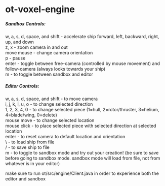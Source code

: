 # ot-voxel-engine  
  
##### Sandbox Controls:  
w, a, s, d, space, and shift - accelerate ship forward, left, backward, right, up, and down  
z, x - zoom camera in and out  
move mouse - change camera orientation  
p - pause  
enter - toggle between free-camera (controlled by mouse movement) and follow-camera (always looks towards your ship)  
m - to toggle between sandbox and editor  
  
##### Editor Controls:  
w, a, s, d, space, and shift - to move camera  
i, j, k, l, u, o - to change selected direction  
1, 2, 3, 4, 0 - to change selected piece (1=hull, 2=rotor/thruster, 3=helium, 4=blade/wing, 0=delete)  
mouse move - to change selected location  
mouse click - to place selected piece with selected direction at selected location  
enter - to reset camera to default location and orientation  
\ - to load ship from file  
/ - to save ship to file  
m - to toggle to sandbox mode and try out your creation! (be sure to save before going to sandbox mode. sandbox mode will load from file, not from whatever is in your editor)  
  
make sure to run ot/src/engine/Client.java in order to experience both the editor and sandbox  